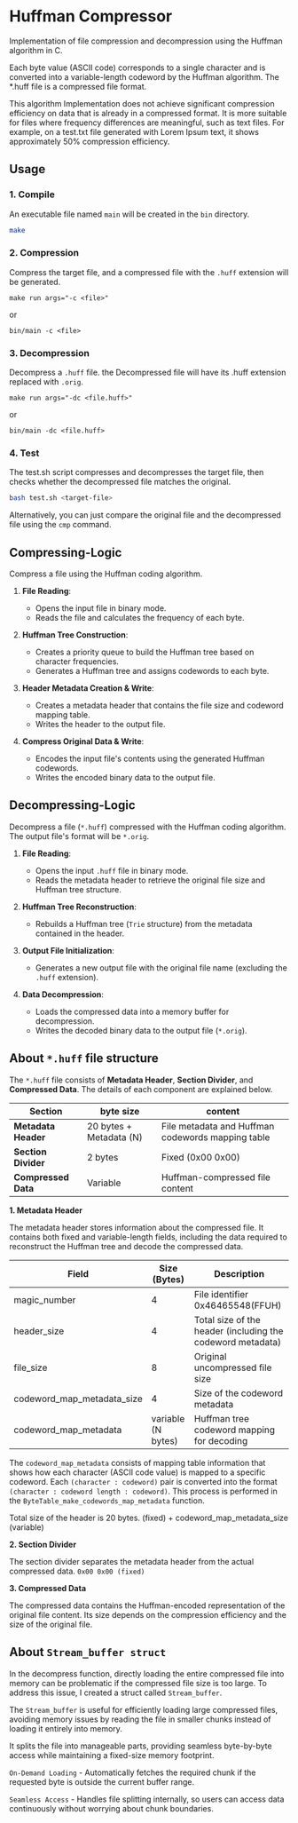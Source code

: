 # Huffman Compressor

Implementation of file compression and decompression using the Huffman algorithm in C. 

Each byte value (ASCII code) corresponds to a single character and is converted into a variable-length codeword by the Huffman algorithm. The *.huff file is a compressed file format.

This algorithm Implementation does not achieve significant compression efficiency on data that is already in a compressed format. It is more suitable for files where frequency differences are meaningful, such as text files. For example, on a test.txt file generated with Lorem Ipsum text, it shows approximately 50% compression efficiency.


## Usage

### 1. Compile
An executable file named `main` will be created in the `bin` directory.

```bash
make
```

### 2. Compression
Compress the target file, and a compressed file with the `.huff` extension will be generated.

```
make run args="-c <file>"
```
or
```
bin/main -c <file>
```

### 3. Decompression
Decompress a `.huff` file. the Decompressed file will have its .huff extension replaced with `.orig`.

```
make run args="-dc <file.huff>"
```
or

```
bin/main -dc <file.huff>
```

### 4. Test
The test.sh script compresses and decompresses the target file, then checks whether the decompressed file matches the original.

```bash
bash test.sh <target-file>
```
Alternatively, you can just compare the original file and the decompressed file using the `cmp` command.






## Compressing-Logic

Compress a file using the Huffman coding algorithm.

1. **File Reading**:
   - Opens the input file in binary mode.
   - Reads the file and calculates the frequency of each byte.

2. **Huffman Tree Construction**:
   - Creates a priority queue to build the Huffman tree based on character frequencies.
   - Generates a Huffman tree and assigns codewords to each byte.

3. **Header Metadata Creation & Write**:
   - Creates a metadata header that contains the file size and codeword mapping table.
   - Writes the header to the output file.

4. **Compress Original Data & Write**:
   - Encodes the input file's contents using the generated Huffman codewords.
   - Writes the encoded binary data to the output file.


## Decompressing-Logic

Decompress a file (`*.huff`) compressed with the Huffman coding algorithm. The output file's format will be `*.orig`.

1. **File Reading**:
   - Opens the input `.huff` file in binary mode.
   - Reads the metadata header to retrieve the original file size and Huffman tree structure.

2. **Huffman Tree Reconstruction**:
   - Rebuilds a Huffman tree (`Trie` structure) from the metadata contained in the header.

3. **Output File Initialization**:
   - Generates a new output file with the original file name (excluding the `.huff` extension).

4. **Data Decompression**:
   - Loads the compressed data into a memory buffer for decompression.
   - Writes the decoded binary data to the output file (`*.orig`).

## About `*.huff` file structure
The `*.huff` file consists of **Metadata Header**, **Section Divider**, and **Compressed Data**. The details of each component are explained below.

|Section|byte size|content|
|---------------|---------------|---------------|
| **Metadata Header**   | 20 bytes + Metadata (N) | File metadata and Huffman codewords mapping table |
| **Section Divider**   | 2 bytes                | Fixed (0x00 0x00)               |
| **Compressed Data**   | Variable               | Huffman-compressed file content |


**1. Metadata Header**

The metadata header stores information about the compressed file. It contains both fixed and variable-length fields, including the data required to reconstruct the Huffman tree and decode the compressed data.





| Field     | Size (Bytes)     | Description     |
|---------------|---------------|---------------|
| magic_number| 4| File identifier 0x46465548(FFUH) |
| header_size| 4 | Total size of the header (including the codeword metadata)| 
|file_size	|8 |	Original uncompressed file size|
|codeword_map_metadata_size	|4 |	Size of the codeword metadata|
|codeword_map_metadata	| variable (N bytes)|	Huffman tree codeword mapping for decoding|


The `codeword_map_metadata` consists of mapping table information that shows how each character (ASCII code value) is mapped to a specific codeword. Each `(character : codeword)` pair is converted into the format `(character : codeword length : codeword)`. This process is performed in the `ByteTable_make_codewords_map_metadata` function. 

Total size of the header is 20 bytes. 
(fixed) + codeword_map_metadata_size (variable)


**2. Section Divider**

The section divider separates the metadata header from the actual compressed data.
`0x00 0x00 (fixed)`


**3. Compressed Data**

The compressed data contains the Huffman-encoded representation of the original file content. Its size depends on the compression efficiency and the size of the original file.



## About `Stream_buffer struct`
In the decompress function, directly loading the entire compressed file into memory can be problematic if the compressed file size is too large. To address this issue, I created a struct called `Stream_buffer`.

The `Stream_buffer` is useful for efficiently loading large compressed files, avoiding memory issues by reading the file in smaller chunks instead of loading it entirely into memory. 

It splits the file into manageable parts, providing seamless byte-by-byte access while maintaining a fixed-size memory footprint.

`On-Demand Loading` - Automatically fetches the required chunk if the requested byte is outside the current buffer range. 

`Seamless Access` - Handles file splitting internally, so users can access data continuously without worrying about chunk boundaries.


